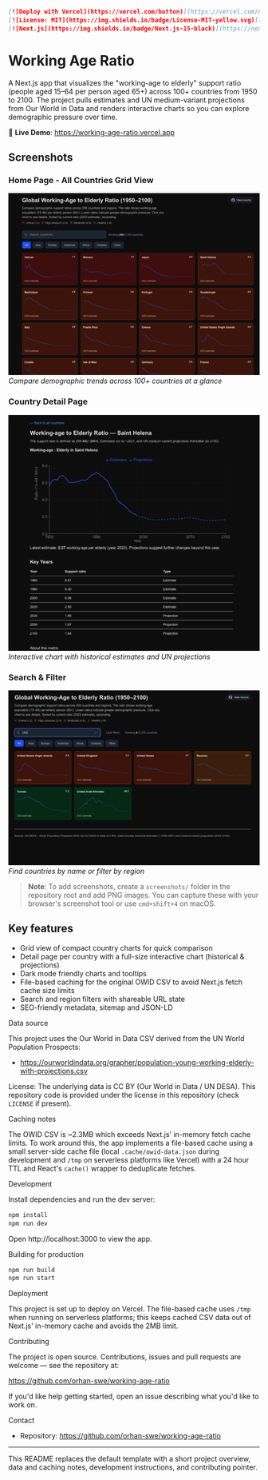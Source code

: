 ```markdown
[![Deploy with Vercel](https://vercel.com/button)](https://vercel.com/new/clone?repository-url=https://github.com/orhan-swe/working-age-ratio)
[![License: MIT](https://img.shields.io/badge/License-MIT-yellow.svg)](https://opensource.org/licenses/MIT)
[![Next.js](https://img.shields.io/badge/Next.js-15-black)](https://nextjs.org/)
```
# Working Age Ratio

A Next.js app that visualizes the "working-age to elderly" support ratio (people aged 15–64 per person aged 65+) across 100+ countries from 1950 to 2100. The project pulls estimates and UN medium-variant projections from Our World in Data and renders interactive charts so you can explore demographic pressure over time.

🔗 **Live Demo**: https://working-age-ratio.vercel.app

## Screenshots

### Home Page - All Countries Grid View
![Home page showing grid of country charts](screenshots/home-grid.png)
*Compare demographic trends across 100+ countries at a glance*

### Country Detail Page
![Country detail page with full chart](screenshots/country-detail.png)
*Interactive chart with historical estimates and UN projections*

### Search & Filter
![Search and region filter functionality](screenshots/search-filter.png)
*Find countries by name or filter by region*

> **Note**: To add screenshots, create a `screenshots/` folder in the repository root and add PNG images. You can capture these with your browser's screenshot tool or use `cmd+shift+4` on macOS.

## Key features

- Grid view of compact country charts for quick comparison
- Detail page per country with a full-size interactive chart (historical & projections)
- Dark mode friendly charts and tooltips
- File-based caching for the original OWID CSV to avoid Next.js fetch cache size limits
- Search and region filters with shareable URL state
- SEO-friendly metadata, sitemap and JSON-LD

Data source

This project uses the Our World in Data CSV derived from the UN World Population Prospects:

- https://ourworldindata.org/grapher/population-young-working-elderly-with-projections.csv

License: The underlying data is CC BY (Our World in Data / UN DESA). This repository code is provided under the license in this repository (check `LICENSE` if present).

Caching notes

The OWID CSV is ~2.3MB which exceeds Next.js' in-memory fetch cache limits. To work around this, the app implements a file-based cache using a small server-side cache file (local `.cache/owid-data.json` during development and `/tmp` on serverless platforms like Vercel) with a 24 hour TTL and React's `cache()` wrapper to deduplicate fetches.

Development

Install dependencies and run the dev server:

```bash
npm install
npm run dev
```

Open http://localhost:3000 to view the app.

Building for production

```bash
npm run build
npm run start
```

Deployment

This project is set up to deploy on Vercel. The file-based cache uses `/tmp` when running on serverless platforms; this keeps cached CSV data out of Next.js' in-memory cache and avoids the 2MB limit.

Contributing

The project is open source. Contributions, issues and pull requests are welcome — see the repository at:

https://github.com/orhan-swe/working-age-ratio

If you'd like help getting started, open an issue describing what you'd like to work on.

Contact

- Repository: https://github.com/orhan-swe/working-age-ratio

---

This README replaces the default template with a short project overview, data and caching notes, development instructions, and contributing pointer.
